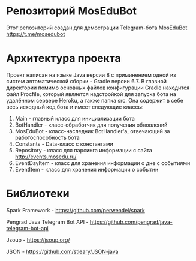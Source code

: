 # Репозиторий MosEduBot
Этот репозиторий создан для демострации Telegram-бота MosEduBot <https://t.me/mosedubot> 

# Архитектура проекта
Проект написан на языке Java версии 8 с приминением одной из систем автоматической сборки - Gradle версии 6.7.
В главной директории помимо основных файлов конфигурации Gradle находится файл Procfile, который является надстройкой для запуска бота на удалённом сервере Heroku, а также папка src. Она содержит в себе весь исходный код бота и имеет следующие классы:

1) Main - главный класс для инициализации бота
2) BotHandler - класс-обработчик для получения обновлений
3) MosEduBot - класс-наследник BotHandler'a, отвечающий за работоспособность бота 
4) Constants - Data-класс с константами
5) Repository - класс для парсинга информации с сайта <http://events.mosedu.ru/> 
6) EventDayItem - класс для хранения информации о дне с событиями
7) EventItem - класс для хранения информации о событии



# Библиотеки
Spark Framework - <https://github.com/perwendel/spark>

Pengrad Java Telegram Bot API - <https://github.com/pengrad/java-telegram-bot-api>

Jsoup - <https://jsoup.org/>

JSON - <https://github.com/stleary/JSON-java>
